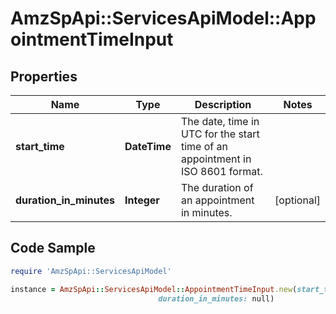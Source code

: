 # AmzSpApi::ServicesApiModel::AppointmentTimeInput

## Properties

Name | Type | Description | Notes
------------ | ------------- | ------------- | -------------
**start_time** | **DateTime** | The date, time in UTC for the start time of an appointment in ISO 8601 format. | 
**duration_in_minutes** | **Integer** | The duration of an appointment in minutes. | [optional] 

## Code Sample

```ruby
require 'AmzSpApi::ServicesApiModel'

instance = AmzSpApi::ServicesApiModel::AppointmentTimeInput.new(start_time: null,
                                 duration_in_minutes: null)
```


